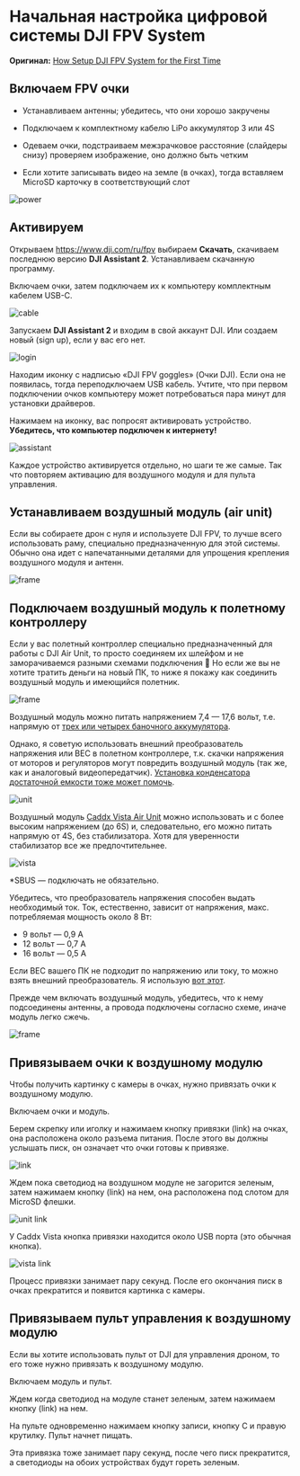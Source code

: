 # Начальная настройка цифровой системы DJI FPV System

**Оригинал:** [How Setup DJI FPV System for the First Time](https://oscarliang.com/dji-fpv-system-setup/)

## Включаем FPV очки

- Устанавливаем антенны; убедитесь, что они хорошо закручены

- Подключаем к комплектному кабелю LiPo аккумулятор 3 или 4S

- Одеваем очки, подстраиваем межзрачковое расстояние (слайдеры снизу) проверяем изображение, оно должно быть четким

- Если хотите записывать видео на земле (в очках), тогда вставляем MicroSD карточку в соответствующий слот

![power](/first-steps/pics/dji-fpv-system-power-fpv-goggles-battery.jpg?raw=true)

## Активируем

Открываем https://www.dji.com/ru/fpv выбираем **Скачать**, скачиваем последнюю версию **DJI Assistant 2**. Устанавливаем скачанную программу.

Включаем очки, затем подключаем их к компьютеру комплектным кабелем USB-C.

![cable](/first-steps/pics/dji-fpv-system-fpv-goggles-usb-c-cable-connect-computer.jpg?raw=true)

Запускаем **DJI Assistant 2** и входим в свой аккаунт DJI. Или создаем новый (sign up), если у вас его нет.

![login](/first-steps/pics/dji-fpv-system-dji-assistant-login.jpg?raw=true)

Находим иконку с надписью «DJI FPV goggles» (Очки DJI). Если она не появилась, тогда переподключаем USB кабель. Учтите, что при первом подключении очков компьютеру может потребоваться пара минут для установки драйверов.

Нажимаем на иконку, вас попросят активировать устройство. **Убедитесь, что компьютер подключен к интернету!**

![assistant](/first-steps/pics/dji-fpv-system-dji-assistant.jpg?raw=true)

Каждое устройство активируется отдельно, но шаги те же самые. Так что повторяем активацию для воздушного модуля и для пульта управления.

## Устанавливаем воздушный модуль (air unit)

Если вы собираете дрон с нуля и используете DJI FPV, то лучше всего использовать раму, специально предназначенную для этой системы. Обычно она идет с напечатанными деталями для упрощения крепления воздушного модуля и антенн.

![frame](/first-steps/pics/dji-fpv-system-martian-install-air-unit.jpg?raw=true)

## Подключаем воздушный модуль к полетному контроллеру

Если у вас полетный контроллер специально предназначенный для работы с DJI Air Unit, то просто соединяем их шлейфом и не заморачиваемся разными схемами подключения 🙂 Но если же вы не хотите тратить деньги на новый ПК, то ниже я покажу как соединить воздушный модуль и имеющийся полетник.

![frame](/first-steps/pics/newbeedrone-f4-fc-30a-esc-stack-DJI-Air-Unit-Digital-FPV-System-connected.jpg?raw=true)

Воздушный модуль можно питать напряжением 7,4 — 17,6 вольт, т.е. напрямую от [трех или четырех баночного аккумулятора](https://blog.rcdetails.info/kakie-byvayut-lipo-akkumulyatory-rukovodstvo-dlya-nachinayushhih-pilotov-dronov-i-kopterov/).

Однако, я советую использовать внешний преобразователь напряжения или BEC в полетном контроллере, т.к. скачки напряжения от моторов и регуляторов могут повредить воздушный модуль (так же, как и аналоговый видеопередатчик). [Установка конденсатора достаточной емкости тоже может помочь](https://blog.rcdetails.info/kondensatory-dlya-filtratsii-shumov-v-mini-kopterah/).

![unit](/first-steps/pics/dji-fpv-system-air-unit-wiring-diagram-connection-f7-flight-controller-voltage-regulator-BEC.jpg?raw=true)

Воздушный модуль [Caddx Vista Air Unit](https://blog.rcdetails.info/obzor-videoperedatchik-caddx-vista-vtx-dlya-dji-digital-fpv-system/) можно использовать и с более высоким напряжением (до 6S) и, следовательно, его можно питать напрямую от 4S, без стабилизатора. Хотя для уверенности стабилизатор все же предпочтительнее.

![vista](/first-steps/pics/dji-fpv-system-air-unit-wiring-diagram-connection-caddx-vista-flight-controller-f4-vbat-lipo-voltage.jpg?raw=true)

*SBUS — подключать не обязательно.

Убедитесь, что преобразователь напряжения способен выдать необходимый ток. Ток, естественно, зависит от напряжения, макс. потребляемая мощность около 8 Вт:

- 9 вольт — 0,9 А
- 12 вольт — 0,7 А
- 16 вольт — 0,5 А

Если BEC вашего ПК не подходит по напряжению или току, то можно взять внешний преобразователь. Я использую [вот этот](https://www.banggood.com/5pcs-Mini-MP1584EN-DC-DC-BUCK-Adjustable-Step-Down-Module-4_5V-28V-Input-0_8V-20V-Output-p-1293884.html?p=AM2800122461201301GV&utm_campaign=1331474&utm_content=10344).

Прежде чем включать воздушный модуль, убедитесь, что к нему подсоединены антенны, а провода подключены согласно схеме, иначе модуль легко сжечь.

![frame](/first-steps/pics/dji-fpv-system-martian-install.jpg?raw=true)

## Привязываем очки к воздушному модулю

Чтобы получить картинку с камеры в очках, нужно привязать очки к воздушному модулю.

Включаем очки и модуль.

Берем скрепку или иголку и нажимаем кнопку привязки (link) на очках, она расположена около разъема питания. После этого вы должны услышать писк, он означает что очки готовы к привязке.

![link](/first-steps/pics/dji-fpv-system-fpv-goggles-press-link-button.jpg?raw=true)

Ждем пока светодиод на воздушном модуле не загорится зеленым, затем нажимаем кнопку (link) на нем, она расположена под слотом для MicroSD флешки.

![unit link](/first-steps/pics/dji-fpv-system-air-unit-press-link-button.jpg?raw=true)

У Caddx Vista кнопка привязки находится около USB порта (это обычная кнопка).

![vista link](/first-steps/pics/dji-fpv-system-caddx-vista-air-unit-linik-button.jpg?raw=true)

Процесс привязки занимает пару секунд. После его окончания писк в очках прекратится и появится картинка с камеры.

## Привязываем пульт управления к воздушному модулю

Если вы хотите использовать пульт от DJI для управления дроном, то его тоже нужно привязать к воздушному модулю.

Включаем модуль и пульт.

Ждем когда светодиод на модуле станет зеленым, затем нажимаем кнопку (link) на нем.

На пульте одновременно нажимаем кнопку записи, кнопку C и правую крутилку. Пульт начнет пищать.

Эта привязка тоже занимает пару секунд, после чего писк прекратится, а светодиоды на обоих устройствах будут гореть зеленым.